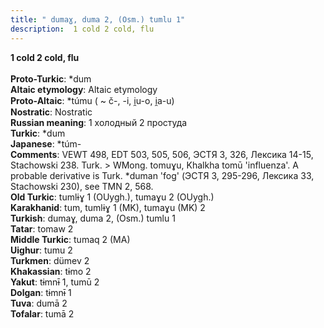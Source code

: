 ```yaml
---
title: " dumaɣ, duma 2, (Osm.) tumlu 1"
description:  1 cold 2 cold, flu
---
```

<strong> 1 cold 2 cold, flu</strong><br><br>
<strong>Proto-Turkic</strong>:  *dum<br>
<strong>Altaic etymology</strong>:  Altaic etymology<br>
<strong> Proto-Altaic</strong>:  *túmu ( ~ č-, -i, i̯u-o, i̯a-u)<br>
<strong>Nostratic</strong>:  Nostratic<br>
<strong>Russian meaning</strong>:  1 холодный 2 простуда<br>
<strong>Turkic</strong>:  *dum<br>
<strong>Japanese</strong>:  *túm-<br>
<strong>Comments</strong>:  VEWT 498, EDT 503, 505, 506, ЭСТЯ 3, 326, Лексика 14-15, Stachowski 238. Turk. > WMong. tomuɣu, Khalkha tomū 'influenza'. A probable derivative is Turk. *duman 'fog' (ЭСТЯ 3, 295-296, Лексика 33, Stachowski 230), see TMN 2, 568.<br>
<strong>Old Turkic</strong>:  tumlɨɣ 1 (OUygh.), tumaɣu 2 (OUygh.)<br>
<strong>Karakhanid</strong>:  tum, tumlɨɣ 1 (MK), tumaɣu (MK) 2<br>
<strong>Turkish</strong>:  dumaɣ, duma 2, (Osm.) tumlu 1<br>
<strong>Tatar</strong>:  tomaw 2<br>
<strong>Middle Turkic</strong>:  tumaq 2 (MA)<br>
<strong>Uighur</strong>:  tumu 2<br>
<strong>Turkmen</strong>:  dümev 2<br>
<strong>Khakassian</strong>:  tɨmo 2<br>
<strong>Yakut</strong>:  tɨmnɨ̄ 1, tumū 2<br>
<strong>Dolgan</strong>:  tɨmnɨ̄ 1<br>
<strong>Tuva</strong>:  dumā 2<br>
<strong>Tofalar</strong>:  tumā 2<br>


